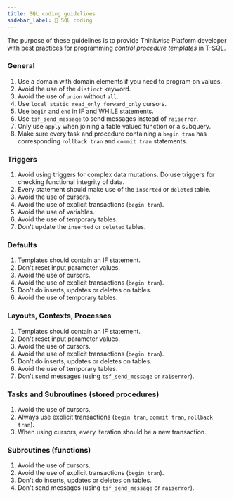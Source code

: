 ```yaml
---
title: SQL coding guidelines
sidebar_label: 📖 SQL coding
---
```


The purpose of these guidelines is to provide Thinkwise Platform developer with best practices for programming *control procedure templates* in T-SQL.

### General

1. Use a domain with domain elements if you need to program on values.
1. Avoid the use of the `distinct` keyword.
1. Avoid the use of `union` without `all`.
1. Use `local static read_only forward_only` cursors.
1. Use `begin` and `end` in IF and WHILE statements.
1. Use `tsf_send_message` to send messages instead of `raiserror`.
1. Only use `apply` when joining a table valued function or a subquery.
1. Make sure every task and procedure containing a `begin tran` has corresponding `rollback tran` and `commit tran` statements.

### Triggers

1. Avoid using triggers for complex data mutations. Do use triggers for checking functional integrity of data.
1. Every statement should make use of the `inserted` or `deleted` table.
1. Avoid the use of cursors.
1. Avoid the use of explicit transactions (`begin tran`).
1. Avoid the use of variables.
1. Avoid the use of temporary tables.
1. Don't update the `inserted` or `deleted` tables.

### Defaults

1. Templates should contain an IF statement.
1. Don't reset input parameter values.
1. Avoid the use of cursors.
1. Avoid the use of explicit transactions (`begin tran`).
3. Don't do inserts, updates or deletes on tables.
1. Avoid the use of temporary tables.

### Layouts, Contexts, Processes

1. Templates should contain an IF statement.
1. Don't reset input parameter values.
1. Avoid the use of cursors.
1. Avoid the use of explicit transactions (`begin tran`).
1. Don't do inserts, updates or deletes on tables.
1. Avoid the use of temporary tables.
1. Don't send messages (using `tsf_send_message` or `raiserror`).

### Tasks and Subroutines (stored procedures)

1. Avoid the use of cursors.
1. Always use explicit transactions (`begin tran`, `commit tran`, `rollback tran`).
1. When using cursors, every iteration should be a new transaction.

### Subroutines (functions)

1. Avoid the use of cursors.
1. Avoid the use of explicit transactions (`begin tran`).
1. Don't do inserts, updates or deletes on tables.
1. Don't send messages (using `tsf_send_message` or `raiserror`).

